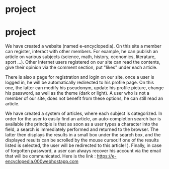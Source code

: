 # project
# project
We have created a website (named e-encyclopedia). On this site a member can register, interact with other members. For example, he can publish an article on various subjects (science, math, history, economics, literature, sport ...). Other Internet users registered on our site can read the contents, give their opinion via the comment section, put "likes" under each article. 

There is also a page for registration and login on our site, once a user is logged in, he will be automatically redirected to his profile page. On this one, the latter can modify his pseudonym, update his profile picture, change his password, as well as the theme (dark or light). A user who is not a member of our site, does not benefit from these options, he can still read an article. 


We have created a system of articles, where each subject is categorized. In order for the user to easily find an article, an auto-completion search bar is available (the principle is that as soon as a user types a character into the field, a search is immediately performed and returned to the browser. The latter then displays the results in a small box under the search box, and the displayed results can be scrolled by the mouse cursor.If one of the results listed is selected, the user will be redirected to this article! ). Finally, in case of forgotten password, a user can always recover his account via the email that will be communicated.
Here is the link : https://e-encyclopedia.000webhostapp.com
